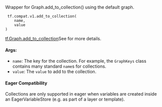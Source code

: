 
Wrapper for Graph.add_to_collection() using the default graph.

```
 tf.compat.v1.add_to_collection(
    name,
    value
)
```
[tf.Graph.add_to_collection](https://www.tensorflow.org/api_docs/python/tf/Graph#add_to_collection)See  for more details.

#### Args:
- `name`: The key for the collection. For example, the `GraphKeys` class contains many standard `name`s for collections.
- `value`: The `value` to add to the collection.
#### Eager Compatibility

Collections are only supported in eager when variables are created inside an EagerVariableStore (e.g. as part of a layer or template).
